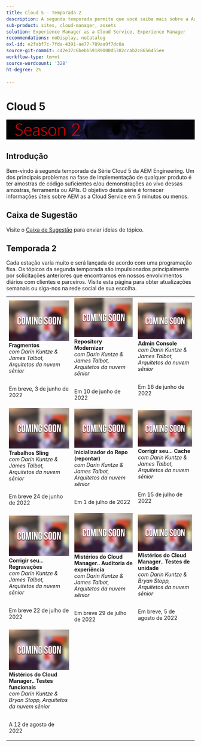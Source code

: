 ```yaml
---
title: Cloud 5 - Temporada 2
description: A segunda temporada permite que você saiba mais sobre a Adobe Experience Manager (AEM) as a Cloud Service da Adobe, engenheiros especialistas que a criam e os serviços especializados que a oferecem.
sub-product: sites, cloud-manager, assets
solution: Experience Manager as a Cloud Service, Experience Manager
recommendations: noDisplay, noCatalog
exl-id: e2fabf7c-7fda-4391-ae77-709aa9f7dc0a
source-git-commit: c42e37c6bebb59189000d5382ccab2c8656455ee
workflow-type: tm+mt
source-wordcount: '328'
ht-degree: 2%

---
```


# Cloud 5

![Série AEM especialistas](./imgs/masthead-s2.png)

## Introdução

Bem-vindo à segunda temporada da Série Cloud 5 da AEM Engineering. Um dos principais problemas na fase de implementação de qualquer produto é ter amostras de código suficientes e/ou demonstrações ao vivo dessas amostras, ferramenta ou APIs. O objetivo desta série é fornecer informações úteis sobre AEM as a Cloud Service em 5 minutos ou menos.

## Caixa de Sugestão

Visite o [Caixa de Sugestão](https://forms.office.com/r/74P5Xz4UH0) para enviar ideias de tópico.

## Temporada 2

Cada estação varia muito e será lançada de acordo com uma programação fixa. Os tópicos da segunda temporada são impulsionados principalmente por solicitações anteriores que encontramos em nossos envolvimentos diários com clientes e parceiros. Visite esta página para obter atualizações semanais ou siga-nos na rede social de sua escolha.

<table>
  <tr>
   <td>
      <img alt="Fragmentos" src="./imgs/coming-soon.png"/>
      <div>
         <strong>Fragmentos</strong>        
         <br/><em>com Darin Kuntze &amp; James Talbot, Arquitetos da nuvem sênior</em>
      </div>
      <p>
        <br/>
         Em breve, 3 de junho de 2022
      </p>
     </td>   
     <td>
         <img alt="Modernizador de repositório" src="./imgs/coming-soon.png"/>
      <div>
         <strong>Repository Modernizer</strong>
         <br/><em>com Darin Kuntze &amp; James Talbot, Arquitetos da nuvem sênior</em>
      </div>
      <p>
        <br/>
         Em 10 de junho de 2022
      </p>
   </td>
     <td>
            <img alt="Admin Console" src="./imgs/coming-soon.png"/>
      <div>
            <strong>Admin Console</strong>
         <br/><em>com Darin Kuntze &amp; James Talbot, Arquitetos da nuvem sênior</em>
      </div>
      <p>
        <br/>
         Em 16 de junho de 2022
      </p>
   </td> 
  </tr>
  <tr>
   <td>
            <img alt="Sling Jobs" src="./imgs/coming-soon.png"/>
      <div>
            <strong>Trabalhos Sling</strong>       
         <br/><em>com Darin Kuntze &amp; James Talbot, Arquitetos da nuvem sênior</em>
      </div>
      <p>
        <br/>
         Em breve 24 de junho de 2022
      </p>
     </td>   
     <td>
        <img alt="Inicializador do Repo (repontar)" src="./imgs/coming-soon.png"/>
      <div>
        <strong>Inicializador do Repo (repontar)</strong>
         <br/><em>com Darin Kuntze &amp; James Talbot, Arquitetos da nuvem sênior</em>
      </div>
      <p>
        <br/>
            Em 1 de julho de 2022
      </p>
   </td>
     <td>
            <img alt="Corrigir seu... Cache" src="./imgs/coming-soon.png"/>
      <div>
         <strong>Corrigir seu... Cache</strong>
         <br/><em>com Darin Kuntze &amp; James Talbot, Arquitetos da nuvem sênior</em>
      </div>
      <p>
        <br/>
         Em 15 de julho de 2022
      </p>
   </td> 
  </tr>
<tr>
   <td>
            <img alt="Corrigir seu... Regravações" src="./imgs/coming-soon.png"/>
      <div>
            <strong>Corrigir seu... Regravações</strong>
         <br/><em>com Darin Kuntze &amp; James Talbot, Arquitetos da nuvem sênior</em>
      </div>
      <p>
        <br/>
         Em breve 22 de julho de 2022
      </p>
     </td>   
     <td>
            <img alt="Mistérios do Cloud Manager.. Auditoria de experiência" src="./imgs/coming-soon.png"/>
      <div>
            <strong>Mistérios do Cloud Manager.. Auditoria de experiência</strong>
         <br/><em>com Darin Kuntze &amp; James Talbot, Arquitetos da nuvem sênior</em>
      </div>
      <p>
        <br/>
        Em breve 29 de julho de 2022
      </p>
   </td>
     <td>
            <img alt="Mistérios do Cloud Manager.. Testes de unidade" src="./imgs/coming-soon.png"/>
      <div>
            <strong>Mistérios do Cloud Manager.. Testes de unidade</strong>
         <br/><em>com Darin Kuntze &amp; Bryan Stopp, Arquitetos da nuvem sênior</em>
      </div>
      <p>
        <br/>
         Em breve, 5 de agosto de 2022
      </p>
   </td> 
  </tr>
    <tr>
        <td>
                <img alt="Mistérios do Cloud Manager.. Testes funcionais" src="./imgs/coming-soon.png"/>
            <div>
                <strong>Mistérios do Cloud Manager.. Testes funcionais</strong><br/>        
                <em>com Darin Kuntze &amp; Bryan Stopp, Arquitetos da nuvem sênior</em>
            </div>
            <p><br/>
                A 12 de agosto de 2022
            </p>
        </td>
        <td></td>
        <td></td>
    </tr>
</table>
